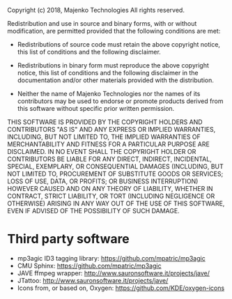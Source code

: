 
 Copyright (c) 2018, Majenko Technologies
 All rights reserved.
 
 Redistribution and use in source and binary forms, with or without modification,
 are permitted provided that the following conditions are met:
 
 * Redistributions of source code must retain the above copyright notice, this
   list of conditions and the following disclaimer.
 
 * Redistributions in binary form must reproduce the above copyright notice, this
   list of conditions and the following disclaimer in the documentation and/or
   other materials provided with the distribution.
 
 * Neither the name of Majenko Technologies nor the names of its
   contributors may be used to endorse or promote products derived from
   this software without specific prior written permission.
 
 THIS SOFTWARE IS PROVIDED BY THE COPYRIGHT HOLDERS AND CONTRIBUTORS "AS IS" AND
 ANY EXPRESS OR IMPLIED WARRANTIES, INCLUDING, BUT NOT LIMITED TO, THE IMPLIED
 WARRANTIES OF MERCHANTABILITY AND FITNESS FOR A PARTICULAR PURPOSE ARE
 DISCLAIMED. IN NO EVENT SHALL THE COPYRIGHT HOLDER OR CONTRIBUTORS BE LIABLE FOR
 ANY DIRECT, INDIRECT, INCIDENTAL, SPECIAL, EXEMPLARY, OR CONSEQUENTIAL DAMAGES
 (INCLUDING, BUT NOT LIMITED TO, PROCUREMENT OF SUBSTITUTE GOODS OR SERVICES;
 LOSS OF USE, DATA, OR PROFITS; OR BUSINESS INTERRUPTION) HOWEVER CAUSED AND ON
 ANY THEORY OF LIABILITY, WHETHER IN CONTRACT, STRICT LIABILITY, OR TORT
 (INCLUDING NEGLIGENCE OR OTHERWISE) ARISING IN ANY WAY OUT OF THE USE OF THIS
 SOFTWARE, EVEN IF ADVISED OF THE POSSIBILITY OF SUCH DAMAGE.

Third party software
====================

* mp3agic ID3 tagging library: https://github.com/mpatric/mp3agic
* CMU Sphinx: https://github.com/mpatric/mp3agic
* JAVE ffmpeg wrapper: http://www.sauronsoftware.it/projects/jave/
* JTattoo: http://www.sauronsoftware.it/projects/jave/
* Icons from, or based on, Oxygen: https://github.com/KDE/oxygen-icons
